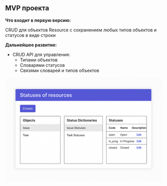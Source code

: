 ## MVP проекта

**Что входит в первую версию:**

CRUD для объектов Resource c сохранением любых типов объектов и статусов в виде строки


**Дальнейшее развитие:**

- CRUD API для управления:
    - Типами объектов
    - Словарями статусов
    - Связями словарей и типов объектов

![Макет фронта](../imgs/ui_addition.png)
